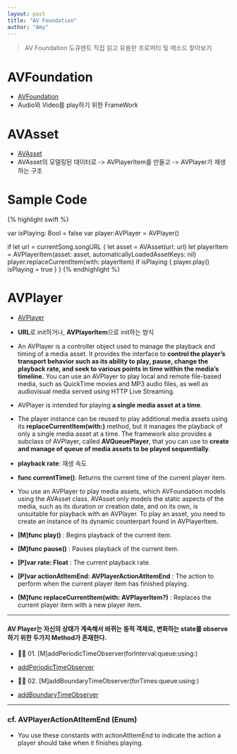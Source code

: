 ```yaml
---
layout: post
title: "AV Foundation"
author: "Amy"
---
```

> AV Foundation 도큐멘트 직접 읽고 유용한 프로퍼티 및 메소드 찾아보기

# AVFoundation
- [AVFoundation](https://developer.apple.com/documentation/avfoundation)
- Audio와 Video를 play하기 위한 FrameWork

# AVAsset 
- [AVAsset](https://developer.apple.com/documentation/avfoundation/avasset)
- AVAsset의 모델링된 데이터로 -> AVPlayerItem를 만들고 -> AVPlayer가 재생하는 구조

# Sample Code

{% highlight swift %}

var isPlaying: Bool = false
var player:AVPlayer = AVPlayer()    
    
if let url = currentSong.songURL
{
    let asset = AVAsset(url: url)
    let playerItem = AVPlayerItem(asset: asset, automaticallyLoadedAssetKeys: nil)
    player.replaceCurrentItem(with: playerItem)
    if isPlaying {
        player.play()
        isPlaying = true
    }
}
{% endhighlight %}


# AVPlayer
- [AVPlayer](https://developer.apple.com/documentation/avfoundation/avplayer)
- **URL**로 init하거나, **AVPlayerItem**으로 init하는 방식
- An AVPlayer is a controller object used to manage the playback and timing of a media asset. It provides the interface to **control the player’s transport behavior such as its ability to play, pause, change the playback rate, and seek to various points in time within the media’s timeline.** You can use an AVPlayer to play local and remote file-based media, such as QuickTime movies and MP3 audio files, as well as audiovisual media served using HTTP Live Streaming.
- AVPlayer is intended for playing **a single media asset at a time**. 
- The player instance can be reused to play additional media assets using its **replaceCurrentItem(with:)** method, but it manages the playback of only a single media asset at a time. The framework also provides a subclass of AVPlayer, called **AVQueuePlayer**, that you can use to **create and manage of queue of media assets to be played sequentially**.
- **playback rate**: 재생 속도
- **func currentTime()**: Returns the current time of the current player item.
- You use an AVPlayer to play media assets, which AVFoundation models using the AVAsset class. AVAsset only models the static aspects of the media, such as its duration or creation date, and on its own, is unsuitable for playback with an AVPlayer. To play an asset, you need to create an instance of its dynamic counterpart found in AVPlayerItem.


- **[M]func play()** : Begins playback of the current item.
- **[M]func pause()** : Pauses playback of the current item.
- **[P]var rate: Float** : The current playback rate.
- **[P]var actionAtItemEnd: AVPlayerActionAtItemEnd** : The action to perform when the current player item has finished playing.
- **[M]func replaceCurrentItem(with: AVPlayerItem?)** : Replaces the current player item with a new player item.


<hr>

#### AV Player는 자신의 상태가 계속해서 바뀌는 동적 객체로, 변화하는 state를 observe하기 위한 두가지 Method가 존재한다.

- 🤚🏻 01. [M]addPeriodicTimeObserver(forInterval:queue:using:)
- [addPeriodicTimeObserver](https://developer.apple.com/documentation/avfoundation/avplayer/1385829-addperiodictimeobserver)

- 🤚🏻 02. [M]addBoundaryTimeObserver(forTimes:queue:using:)
- [addBoundaryTimeObserver](https://developer.apple.com/documentation/avfoundation/avplayer/1388027-addboundarytimeobserver)

<hr>

### cf. AVPlayerActionAtItemEnd (Enum)
- You use these constants with actionAtItemEnd to indicate the action a player should take when it finishes playing.